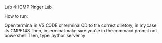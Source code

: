 Lab 4: ICMP Pinger Lab

How to run: 

Open terminal in VS CODE or terminal
CD to the correct diretory, in my case its CMPE148
Then, in terminal make sure you're in the command prompt not powershell
Then, type: python server.py